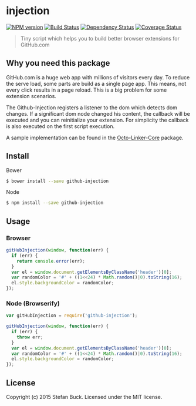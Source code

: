 # injection
[![NPM version][npm-image]][npm-url] [![Build Status][travis-image]][travis-url] [![Dependency Status][daviddm-url]][daviddm-image] [![Coverage Status][coveralls-image]][coveralls-url]

> Tiny script which helps you to build better browser extensions for GitHub.com

## Why you need this package

GitHub.com is a huge web app with millions of visitors every day. To reduce the serve load, some parts are build as a single page app. This means, not every click results in a page reload. This is a big problem for some extension scenarios.

The Github-Injection registers a listener to the dom which detects dom changes. If a significant dom node changed his content, the callback will be executed and you can reinitialize your extension. For simplicity the callback is also executed on the first script execution.

A sample implementation can be found in the [Octo-Linker-Core](https://github.com/octo-linker/core/blob/4a30c6606465e294d1ae1c9ca394ba03368928f7/index.js#L8-L10) package.

## Install

Bower
```bash
$ bower install --save github-injection
```

Node
```bash
$ npm install --save github-injection
```

## Usage

### Browser
```js
gitHubInjection(window, function(err) {
  if (err) {
    return console.error(err);
  }
  var el = window.document.getElementsByClassName('header')[0];
  var randomColor = '#' + ((1<<24) * Math.random()|0).toString(16);
  el.style.backgroundColor = randomColor;
});

```

### Node (Browserify)
```js
var gitHubInjection = require('github-injection');

gitHubInjection(window, function(err) {
  if (err) {
    throw err;
  }
  var el = window.document.getElementsByClassName('header')[0];
  var randomColor = '#' + ((1<<24) * Math.random()|0).toString(16);
  el.style.backgroundColor = randomColor;
});

```


## License

Copyright (c) 2015 Stefan Buck. Licensed under the MIT license.



[npm-url]: https://npmjs.org/package/github-injection
[npm-image]: https://badge.fury.io/js/github-injection.svg
[travis-url]: https://travis-ci.org/octolinker/injection
[travis-image]: https://travis-ci.org/OctoLinker/injection.svg?branch=master
[daviddm-url]: https://david-dm.org/octo-linker/injection.svg?theme=shields.io
[daviddm-image]: https://david-dm.org/octo-linker/injection
[coveralls-url]: https://coveralls.io/github/OctoLinker/injection?branch=master
[coveralls-image]: https://coveralls.io/repos/github/OctoLinker/injection/badge.svg?branch=master

